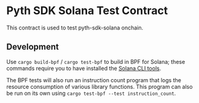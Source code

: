 # Pyth SDK Solana Test Contract
This contract is used to test pyth-sdk-solana onchain.

## Development
Use `cargo build-bpf` / `cargo test-bpf` to build in BPF for Solana; these commands require you to have installed the [Solana CLI tools](https://docs.solana.com/cli/install-solana-cli-tools).

The BPF tests will also run an instruction count program that logs the resource consumption
of various library functions.
This program can also be run on its own using `cargo test-bpf --test instruction_count`.
